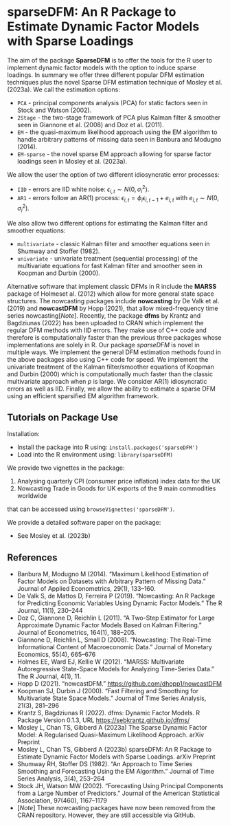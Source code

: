 # sparseDFM: An R Package to Estimate Dynamic Factor Models with Sparse Loadings

The aim of the package **SparseDFM** is to offer the tools for the R user to implement dynamic factor models with the option to induce sparse loadings. In summary we offer three different popular DFM estimation techniques plus the novel Sparse DFM estimation technique of Mosley et al. (2023a). We call the estimation options:

* `PCA` - principal components analysis (PCA) for static factors seen in Stock and Watson (2002). 
* `2Stage` - the two-stage framework of PCA plus Kalman filter \& smoother seen in Giannone et al. (2008) and Doz et al. (2011).
* `EM` - the quasi-maximum likelihood approach using the EM algorithm to handle arbitrary patterns of missing data seen in Banbura and Modugno (2014).
* `EM-sparse` - the novel sparse EM approach allowing for sparse factor loadings seen in Mosley et al. (2023a).

We allow the user the option of two different idiosyncratic error processes:

* `IID` - errors are IID white noise: $\epsilon_{i,t} \sim N(0, \sigma_i^2)$.
* `AR1` - errors follow an AR(1) process: $\epsilon_{i,t} = \phi_i \epsilon_{i,t-1} + e_{i,t}$ with $e_{i,t} \sim N(0,\sigma_i^2)$.

We also allow two different options for estimating the Kalman filter and smoother equations:

* `multivariate` - classic Kalman filter and smoother equations seen in  Shumway and Stoffer (1982).
* `univariate` - univariate treatment (sequential processing) of the multivariate equations for fast Kalman filter and smoother seen in  Koopman and Durbin (2000).

Alternative software that implement classic DFMs in R include the **MARSS** package of Holmeset al. (2012) which allow for more general state space structures. The nowcasting packages include **nowcasting** by  De Valk et al. (2019) and **nowcastDFM** by  Hopp (2021), that allow mixed-frequency time series nowcasting[*Note*]. Recently, the package **dfms** by  Krantz and Bagdziunas (2022) has been uploaded to CRAN which implement the regular DFM methods with IID errors. They make use of C++ code and therefore is computationally faster than the previous three packages whose implementations are solely in R. Our package *sparseDFM* is novel in multiple ways. We implement the general DFM estimation methods found in the above packages also using C++ code for speed. We implement the univariate treatment of the Kalman filter/smoother equations of Koopman and Durbin (2000) which is computationally much faster than the classic multivariate approach when $p$ is large. We consider AR(1) idiosyncratic errors as well as IID. Finally, we allow the ability to estimate a sparse DFM using an efficient sparsified EM algorithm framework.

## Tutorials on Package Use

Installation:

* Install the package into R using: `install.packages('sparseDFM')`
* Load into the R environment using: `library(sparseDFM)`

We provide two vignettes in the package:

1. Analysing quarterly CPI (consumer price inflation) index data for the UK
2. Nowcasting Trade in Goods for UK exports of the 9 main commodities worldwide

that can be accessed using `browseVignettes('sparseDFM')`.

We provide a detailed software paper on the package:

* See Mosley et al. (2023b)

## References 
* Banbura M, Modugno M (2014). “Maximum Likelihood Estimation of Factor Models on Datasets with Arbitrary Pattern of Missing Data.” Journal of Applied Econometrics, 29(1), 133–160.
* De Valk S, de Mattos D, Ferreira P (2019). “Nowcasting: An R Package for Predicting Economic Variables Using Dynamic Factor Models.” The R Journal, 11(1), 230–244
* Doz C, Giannone D, Reichlin L (2011). “A Two-Step Estimator for Large Approximate Dynamic Factor Models Based on Kalman Filtering.” Journal of Econometrics, 164(1), 188–205.
* Giannone D, Reichlin L, Small D (2008). “Nowcasting: The Real-Time Informational Content of Macroeconomic Data.” Journal of Monetary Economics, 55(4), 665–676
* Holmes EE, Ward EJ, Kellie W (2012). “MARSS: Multivariate Autoregressive State-Space Models for Analyzing Time-Series Data.” The R Journal, 4(1), 11.
* Hopp D (2021). “nowcastDFM.” https://github.com/dhopp1/nowcastDFM
* Koopman SJ, Durbin J (2000). “Fast Filtering and Smoothing for Multivariate State Space Models.” Journal of Time Series Analysis, 21(3), 281–296
* Krantz S, Bagdziunas R (2022). dfms: Dynamic Factor Models. R Package Version 0.1.3, URL https://sebkrantz.github.io/dfms/
* Mosley L, Chan TS, Gibberd A (2023a) The Sparse Dynamic Factor Model: A Regularised Quasi-Maximum Likelihood Approach. arXiv Preprint
* Mosley L, Chan TS, Gibberd A (2023b) sparseDFM: An R Package to Estimate Dynamic Factor Models with Sparse Loadings. arXiv Preprint
* Shumway RH, Stoffer DS (1982). “An Approach to Time Series Smoothing and Forecasting Using the EM Algorithm.” Journal of Time Series Analysis, 3(4), 253–264
* Stock JH, Watson MW (2002). “Forecasting Using Principal Components from a Large Number of Predictors.” Journal of the American Statistical Association, 97(460), 1167–1179
* [*Note*] These nowcasting packages have now been removed from the CRAN repository. However, they are still accessible via GitHub.